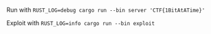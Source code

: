 Run with `RUST_LOG=debug cargo run --bin server 'CTF{1BitAtATime}'`

Exploit with `RUST_LOG=info cargo run --bin exploit`
